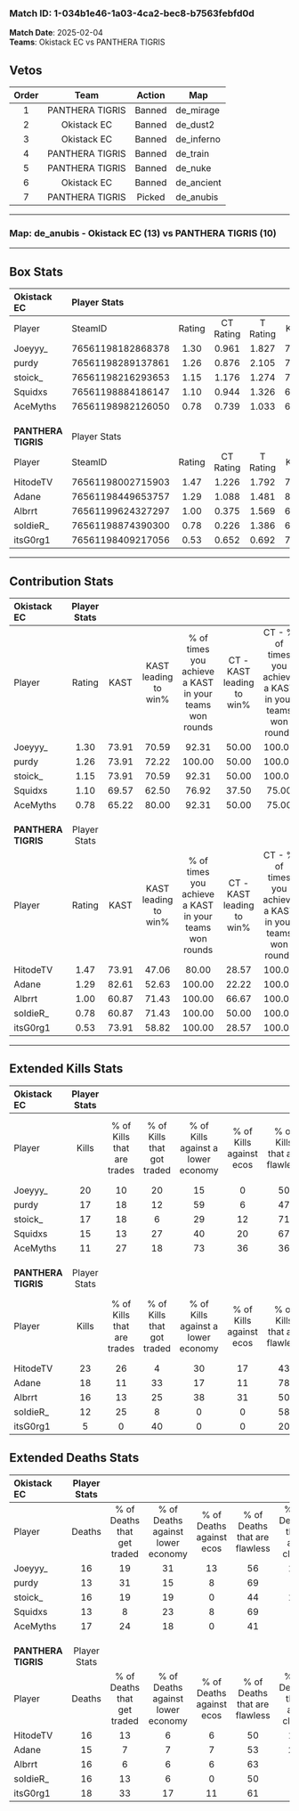 ### Match ID: 1-034b1e46-1a03-4ca2-bec8-b7563febfd0d  
**Match Date**: 2025-02-04  
**Teams**: Okistack EC vs PANTHERA TIGRIS  

## Vetos  

| Order | Team | Action | Map |
| :---: | :--: | :----: | --- |
| 1 | PANTHERA TIGRIS | Banned | de_mirage |
| 2 | Okistack EC | Banned | de_dust2 |
| 3 | Okistack EC | Banned | de_inferno |
| 4 | PANTHERA TIGRIS | Banned | de_train |
| 5 | PANTHERA TIGRIS | Banned | de_nuke |
| 6 | Okistack EC | Banned | de_ancient |
| 7 | PANTHERA TIGRIS | Picked | de_anubis |

---  

### **Map**: de_anubis - Okistack EC (13) vs PANTHERA TIGRIS (10)  
---  

## Box Stats  

| **Okistack EC**     | Player Stats      |        |           |          |       |       |       |         |        |      |     |
| :- | :- | :-: | :-: | :-: | :-: | :-: | :-: | :-: | :-: | :-: | :-: |
| Player              | SteamID           | Rating | CT Rating | T Rating | KAST  |  ADR  | Kills | Assists | Deaths | K/D  | HS% |
| Joeyyy_             | 76561198182868378 |  1.30  |   0.961   |  1.827   | 73.91 | 88.7  |  20   |    9    |   16   | 1.25 | 40  |
| purdy               | 76561198289137861 |  1.26  |   0.876   |  2.105   | 73.91 | 91.7  |  17   |    6    |   13   | 1.31 | 64  |
| stoick_             | 76561198216293653 |  1.15  |   1.176   |  1.274   | 73.91 | 76.2  |  17   |    8    |   16   | 1.06 | 35  |
| Squidxs             | 76561198884186147 |  1.10  |   0.944   |  1.326   | 69.57 | 79.6  |  15   |    4    |   13   | 1.15 | 66  |
| AceMyths            | 76561198982126050 |  0.78  |   0.739   |  1.033   | 65.22 | 61.2  |  11   |    7    |   17   | 0.65 | 45  |
|                     |                   |        |           |          |       |       |       |         |        |      |     |
|                     |                   |        |           |          |       |       |       |         |        |      |     |
|                     |                   |        |           |          |       |       |       |         |        |      |     |
| **PANTHERA TIGRIS** | Player Stats      |        |           |          |       |       |       |         |        |      |     |
| Player              | SteamID           | Rating | CT Rating | T Rating | KAST  |  ADR  | Kills | Assists | Deaths | K/D  | HS% |
| HitodeTV            | 76561198002715903 |  1.47  |   1.226   |  1.792   | 73.91 | 111.6 |  23   |    5    |   16   | 1.44 | 60  |
| Adane               | 76561198449653757 |  1.29  |   1.088   |  1.481   | 82.61 | 89.4  |  18   |    3    |   15   | 1.20 | 11  |
| Albrrt              | 76561199624327297 |  1.00  |   0.375   |  1.569   | 60.87 | 75.4  |  16   |    4    |   16   | 1.00 | 43  |
| soIdieR_            | 76561198874390300 |  0.78  |   0.226   |  1.386   | 60.87 | 55.3  |  12   |    5    |   16   | 0.75 | 41  |
| itsG0rg1            | 76561198409217056 |  0.53  |   0.652   |  0.692   | 73.91 | 43.8  |   5   |    5    |   18   | 0.28 | 80  |
---  

## Contribution Stats  

| **Okistack EC**     | Player Stats |       |                      |                                                        |                           |                                                             |                          |                                                            |
| :- | :-: | :-: | :-: | :-: | :-: | :-: | :-: | :-: |
| Player              |    Rating    | KAST  | KAST leading to win% | % of times you achieve a KAST in your teams won rounds | CT - KAST leading to win% | CT - % of times you achieve a KAST in your teams won rounds | T - KAST leading to win% | T - % of times you achieve a KAST in your teams won rounds |
| Joeyyy_             |     1.30     | 73.91 |        70.59         |                         92.31                          |           50.00           |                           100.00                            |          88.89           |                           88.89                            |
| purdy               |     1.26     | 73.91 |        72.22         |                         100.00                         |           50.00           |                           100.00                            |          90.00           |                           100.00                           |
| stoick_             |     1.15     | 73.91 |        70.59         |                         92.31                          |           50.00           |                           100.00                            |          88.89           |                           88.89                            |
| Squidxs             |     1.10     | 69.57 |        62.50         |                         76.92                          |           37.50           |                            75.00                            |          87.50           |                           77.78                            |
| AceMyths            |     0.78     | 65.22 |        80.00         |                         92.31                          |           50.00           |                            75.00                            |          100.00          |                           100.00                           |
|                     |              |       |                      |                                                        |                           |                                                             |                          |                                                            |
|                     |              |       |                      |                                                        |                           |                                                             |                          |                                                            |
|                     |              |       |                      |                                                        |                           |                                                             |                          |                                                            |
| **PANTHERA TIGRIS** | Player Stats |       |                      |                                                        |                           |                                                             |                          |                                                            |
| Player              |    Rating    | KAST  | KAST leading to win% | % of times you achieve a KAST in your teams won rounds | CT - KAST leading to win% | CT - % of times you achieve a KAST in your teams won rounds | T - KAST leading to win% | T - % of times you achieve a KAST in your teams won rounds |
| HitodeTV            |     1.47     | 73.91 |        47.06         |                         80.00                          |           28.57           |                           100.00                            |          60.00           |                           75.00                            |
| Adane               |     1.29     | 82.61 |        52.63         |                         100.00                         |           22.22           |                           100.00                            |          80.00           |                           100.00                           |
| Albrrt              |     1.00     | 60.87 |        71.43         |                         100.00                         |           66.67           |                           100.00                            |          72.73           |                           100.00                           |
| soIdieR_            |     0.78     | 60.87 |        71.43         |                         100.00                         |           50.00           |                           100.00                            |          80.00           |                           100.00                           |
| itsG0rg1            |     0.53     | 73.91 |        58.82         |                         100.00                         |           28.57           |                           100.00                            |          80.00           |                           100.00                           |
---  

## Extended Kills Stats  

| **Okistack EC**     | Player Stats |                            |                            |                                    |                         |                              |                                 |                                       |                    |           |
| :- | :-: | :-: | :-: | :-: | :-: | :-: | :-: | :-: | :-: | :-: |
| Player              |    Kills     | % of Kills that are trades | % of Kills that got traded | % of Kills against a lower economy | % of Kills against ecos | % of Kills that are flawless | % of Kills that are close duels | % of Kills that are assisted by flash | Pistol Round Kills | AWP Kills |
| Joeyyy_             |      20      |             10             |             20             |                 15                 |            0            |              50              |                0                |                   0                   |         0          |     1     |
| purdy               |      17      |             18             |             12             |                 59                 |            6            |              47              |               18                |                   0                   |         0          |     0     |
| stoick_             |      17      |             18             |             6              |                 29                 |           12            |              71              |                6                |                   0                   |         0          |     0     |
| Squidxs             |      15      |             13             |             27             |                 40                 |           20            |              67              |                0                |                   7                   |         1          |     0     |
| AceMyths            |      11      |             27             |             18             |                 73                 |           36            |              36              |               27                |                   0                   |         0          |     0     |
|                     |              |                            |                            |                                    |                         |                              |                                 |                                       |                    |           |
|                     |              |                            |                            |                                    |                         |                              |                                 |                                       |                    |           |
|                     |              |                            |                            |                                    |                         |                              |                                 |                                       |                    |           |
| **PANTHERA TIGRIS** | Player Stats |                            |                            |                                    |                         |                              |                                 |                                       |                    |           |
| Player              |    Kills     | % of Kills that are trades | % of Kills that got traded | % of Kills against a lower economy | % of Kills against ecos | % of Kills that are flawless | % of Kills that are close duels | % of Kills that are assisted by flash | Pistol Round Kills | AWP Kills |
| HitodeTV            |      23      |             26             |             4              |                 30                 |           17            |              43              |                9                |                   0                   |         4          |     0     |
| Adane               |      18      |             11             |             33             |                 17                 |           11            |              78              |               17                |                   0                   |         0          |    10     |
| Albrrt              |      16      |             13             |             25             |                 38                 |           31            |              50              |                6                |                   0                   |         3          |     0     |
| soIdieR_            |      12      |             25             |             8              |                 0                  |            0            |              58              |                0                |                   0                   |         3          |     0     |
| itsG0rg1            |      5       |             0              |             40             |                 0                  |            0            |              20              |                0                |                   0                   |         0          |     0     |
## Extended Deaths Stats  

| **Okistack EC**     | Player Stats |                             |                                   |                          |                               |                            |                           |               |
| :- | :-: | :-: | :-: | :-: | :-: | :-: | :-: | :-: |
| Player              |    Deaths    | % of Deaths that get traded | % of Deaths against lower economy | % of Deaths against ecos | % of Deaths that are flawless | % of Deaths that are close | % of Deaths while blinded | Deaths to AWP |
| Joeyyy_             |      16      |             19              |                31                 |            13            |              56               |             13             |             0             |       3       |
| purdy               |      13      |             31              |                15                 |            8             |              69               |             8              |             0             |       2       |
| stoick_             |      16      |             19              |                19                 |            0             |              44               |             13             |             0             |       2       |
| Squidxs             |      13      |              8              |                23                 |            8             |              69               |             0              |             0             |       2       |
| AceMyths            |      17      |             24              |                18                 |            0             |              41               |             6              |             0             |       1       |
|                     |              |                             |                                   |                          |                               |                            |                           |               |
|                     |              |                             |                                   |                          |                               |                            |                           |               |
|                     |              |                             |                                   |                          |                               |                            |                           |               |
| **PANTHERA TIGRIS** | Player Stats |                             |                                   |                          |                               |                            |                           |               |
| Player              |    Deaths    | % of Deaths that get traded | % of Deaths against lower economy | % of Deaths against ecos | % of Deaths that are flawless | % of Deaths that are close | % of Deaths while blinded | Deaths to AWP |
| HitodeTV            |      16      |             13              |                 6                 |            6             |              50               |             13             |             0             |       0       |
| Adane               |      15      |              7              |                 7                 |            7             |              53               |             20             |             0             |       0       |
| Albrrt              |      16      |              6              |                 6                 |            6             |              63               |             0              |             6             |       0       |
| soIdieR_            |      16      |             13              |                 6                 |            0             |              50               |             6              |             0             |       1       |
| itsG0rg1            |      18      |             33              |                17                 |            11            |              61               |             6              |             0             |       0       |
